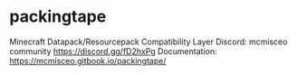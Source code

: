 # packingtape
Minecraft Datapack/Resourcepack Compatibility Layer
Discord: mcmisceo community https://discord.gg/fD2hxPg
Documentation: https://mcmisceo.gitbook.io/packingtape/